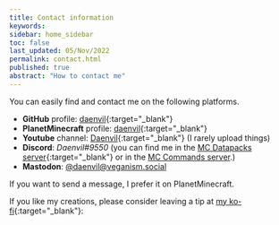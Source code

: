 ```yaml
---
title: Contact information
keywords: 
sidebar: home_sidebar
toc: false
last_updated: 05/Nov/2022
permalink: contact.html
published: true
abstract: "How to contact me"
---
```

You can easily find and contact me on the following platforms.

- **GitHub** profile: [daenvil](https://www.github.com/daenvil/){:target="_blank"}
- **PlanetMinecraft** profile: [daenvil](https://www.planetminecraft.com/member/daenvil/){:target="_blank"}
- **Youtube** channel: [Daenvil](https://www.youtube.com/@daenvil){:target="_blank"} (I rarely upload things)
- **Discord**: *Daenvil#9550* (you can find me in the [MC Datapacks server](https://discord.gg/SnJQcfq){:target="_blank"} or in the [MC Commands server](https://discord.gg/9wNcfsH).)
- **Mastodon**: <a rel="me" href="https://veganism.social/@daenvil" target="_blank">@daenvil@veganism.social</a>

If you want to send a message, I prefer it on PlanetMinecraft.

If you like my creations, please consider leaving a tip at [my ko-fi](https://ko-fi.com/N4N0DSNQ5){:target="_blank"}:

<script type='text/javascript' src='https://storage.ko-fi.com/cdn/widget/Widget_2.js'></script><script type='text/javascript'>kofiwidget2.init('Support Me on Ko-fi', '#72ac4a', 'N4N0DSNQ5');kofiwidget2.draw();</script> 